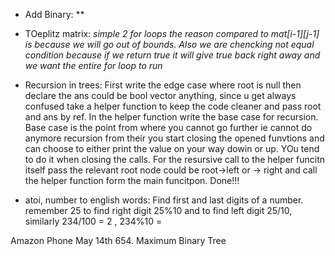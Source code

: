 - Add Binary: **

- TOeplitz matrix: *simple 2 for loops the reason compared to mat[i-1][j-1] is because we will go out of bounds. Also we are chencking not equal condition because if we return true it will give true back right away and we want the entire for loop to run*

- Recursion in trees: First write the edge case where root is null then declare the ans could be bool vector anything, since u get always confused take a helper function to keep the code cleaner and pass root and ans by ref. In the helper function write the base case for recursion. Base case is the point from where you cannot go further ie cannot do anymore recursion from their you start closing the opened funvtions and can choose to either print the value on your way dowin or up. YOu tend to do it when closing the calls. For the resursive call to the helper funcitn itself pass the relevant root node could be root->left or -> right and call the helper function form the main funcitpon. Done!!!

- atoi, number to english words: Find first and last digits of a number. remember 25 to find right digit 25%10 and to find left digit 25/10, similarly 234/100 = 2 , 234%10 = 


Amazon Phone May 14th 654. Maximum Binary Tree
